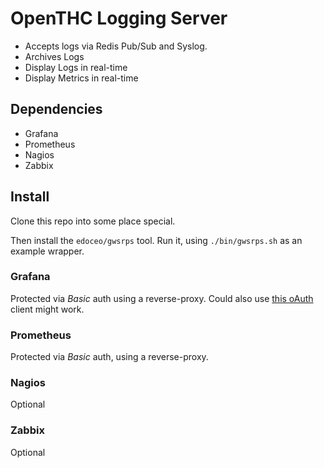 # OpenTHC Logging Server

* Accepts logs via Redis Pub/Sub and Syslog.
* Archives Logs
* Display Logs in real-time
* Display Metrics in real-time


## Dependencies

* Grafana
* Prometheus
* Nagios
* Zabbix


## Install

Clone this repo into some place special.

Then install the `edoceo/gwsrps` tool.
Run it, using `./bin/gwsrps.sh` as an example wrapper.


### Grafana

Protected via *Basic* auth using a reverse-proxy.
Could also use [this oAuth](https://github.com/nbayramberdiyev/grafana-generic-oauth) client might work.


### Prometheus

Protected via *Basic* auth, using a reverse-proxy.


### Nagios

Optional


### Zabbix

Optional
